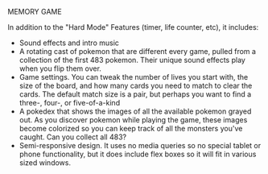 MEMORY GAME

In addition to the "Hard Mode" Features (timer, life counter, etc), it includes:

- Sound effects and intro music
- A rotating cast of pokemon that are different every game, pulled from a collection of the first 483 pokemon. Their unique sound effects play when you flip them over.
- Game settings. You can tweak the number of lives you start with, the size of the board, and how many cards you need to match to clear the cards. The default match size is a pair, but perhaps you want to find a three-, four-, or five-of-a-kind
- A pokedex that shows the images of all the available pokemon grayed out. As you discover pokemon while playing the game, these images become colorized so you can keep track of all the monsters you've caught. Can you collect all 483?
- Semi-responsive design. It uses no media queries so no special tablet or phone functionality, but it does include flex boxes so it will fit in various sized windows.
